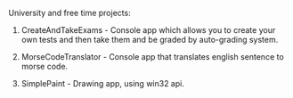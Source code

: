 University and free time projects:

1. CreateAndTakeExams - Console app which allows you to create your own tests and then take them and be graded by auto-grading system.

2. MorseCodeTranslator - Console app that translates english sentence to morse code.

3. SimplePaint - Drawing app, using win32 api.
